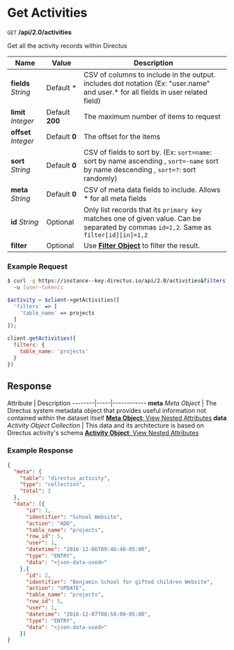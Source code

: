 # Get Activities

<span class="request">`GET` **/api/2.0/activities**</span>

<span class="description">Get all the activity records within Directus</span>

<span class="arguments">Name</span> | Value | Description
--------------|--------------- | ----------------------
**fields**  _String_ |  <span class="default">Default *</span>  |  CSV of columns to include in the output. includes dot notation (Ex: "user.name" and user.* for all fields in user related field)
**limit** _Integer_  |  <span class="default">Default **200**</span>  |  The maximum number of items to request
**offset**  _Integer_ |  <span class="default">Default **0**</span>  |  The offset for the items
**sort**  _String_ |  <span class="default">Default **0**</span>  |  CSV of fields to sort by. (Ex: `sort=name`: sort by name ascending , `sort=-name` sort by name descending , `sort=?`: sort randomly) 
**meta**  _String_ |  <span class="default">Default **0**</span>  |  CSV of meta data fields to include. Allows * for all meta fields
**id** _String_  |  <span class="default">Optional</span>  |  Only list records that its `primary key` matches one of given value. Can be separated by commas `id=1,2`. Same as `filter[id][in]=1,2`
**filter** | <span class="default">Optional</span> | Use [**Filter Object**](/overview/filters.md) to filter the result.

### Example Request

```bash
$ curl -g https://instance--key.directus.io/api/2.0/activities&filters[table_name]=projects \
  -u [user-token]:
```

```php
$activity = $client->getActivities([
  'filters' => [
    'table_name' => projects
  ]
]);
```

```javascript
client.getActivities({
  filters: {
    table_name: 'projects'
  }
})
```

## Response

<span class="attributes">Attribute</span> | Description
--------|-----|------------
**meta** _Meta Object_ | The Directus system metadata object that provides useful information not contained within the dataset itself [**Meta Object**: View Nested Attributes](/overview/objects-model.md#meta-object)
**data** _Activity Object Collection_ | <span class="custom">This data and its architecture is based on Directus activity's schema</span> [**Activity Object**: View Nested Attributes](/overview/objects-model.md#activity-object)

### Example Response

```json
{
  "meta": {
    "table": "directus_activity",
    "type": "collection",
    "total": 2
  },
  "data": [{
      "id": 1,
      "identifier": "School Website",
      "action": "ADD",
      "table_name": "projects",
      "row_id": 5,
      "user": 1,
      "datetime": "2016-12-06T09:46:40-05:00",
      "type": "ENTRY",
      "data": "<json-data-used>"
    },{
      "id": 2,
      "identifier": "Benjamin School for gifted children Website",
      "action": "UPDATE",
      "table_name": "projects",
      "row_id": 5,
      "user": 1,
      "datetime": "2016-12-07T08:58:00-05:00",
      "type": "ENTRY",
      "data": "<json-data-used>"
    }]
}
```
